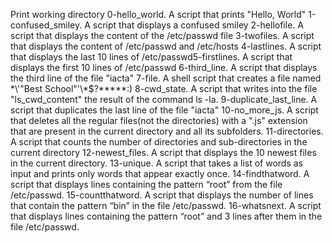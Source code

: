 Print working directory
0-hello_world. A script that prints "Hello, World"
1-confused_smiley. A script that displays a confused smiley
2-hellofile. A script that displays the content of the /etc/passwd file
3-twofiles. A script that displays the content of /etc/passwd and /etc/hosts
4-lastlines. A script that displays the last 10 lines of /etc/passwd5-firstlines. A script that displays the first 10 lines of /etc/passwd
6-third_line. A script that displays the third line of the file "iacta"
7-file. A shell script that creates a file named \*\\'"Best School"\'\\*$\?\*\*\*\*\*:)
8-cwd_state. A script that writes into the file "ls_cwd_content" the result of the command ls -la.
9-duplicate_last_line. A script that duplicates the last line of the file "iacta"
10-no_more_js. A script that deletes all the regular files(not the directories) with a ".js" extension that are present in the current directory and all its subfolders. 
11-directories. A script that counts the number of directories and sub-directories in the current directory
12-newest_files. A script that displays the 10 newest files in the current directory.
13-unique. A script that takes a list of words as input and prints only words that appear exactly once.
14-findthatword. A script that displays lines containing the pattern “root” from the file /etc/passwd.
15-countthatword. A script that displays the number of lines that contain the pattern “bin” in the file /etc/passwd.
16-whatsnext. A script that displays lines containing the pattern “root” and 3 lines after them in the file /etc/passwd.
